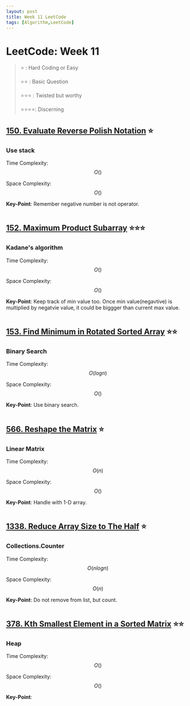 ```yaml
---
layout: post
title: Week 11 LeetCode
tags: [Algorithm,LeetCode]
---
```

# LeetCode: Week 11
> :star: : Hard Coding or Easy
>
> :star::star: : Basic Question
>
> :star::star::star: : Twisted but worthy
>
> :star::star::star::star:: Discerning

## [150. Evaluate Reverse Polish Notation](https://leetcode.com/problems/evaluate-reverse-polish-notation/) :star:

### Use stack

Time Complexity: $$O()$$

Space Complexity: $$O()$$

**Key-Point**:  Remember negative number is not operator.

```python

```

## [152. Maximum Product Subarray](https://leetcode.com/problems/maximum-product-subarray/) :star::star::star:

### Kadane's algorithm

Time Complexity: $$O()$$

Space Complexity: $$O()$$

**Key-Point**:  Keep track of min value too. Once min value(negavtive) is multiplied by negatvie value, it could be biggger than current max value.

```python

```

## [153. Find Minimum in Rotated Sorted Array](https://leetcode.com/problems/find-minimum-in-rotated-sorted-array/) :star::star:

### Binary Search

Time Complexity: $$O(log{n})$$

Space Complexity: $$O()$$

**Key-Point**:  Use binary search. 

```python

```
## [566. Reshape the Matrix](https://leetcode.com/problems/reshape-the-matrix/) :star:

### Linear Matrix

Time Complexity: $$O(n)$$

Space Complexity: $$O()$$

**Key-Point**:  Handle with 1-D array.

```python

```

## [1338. Reduce Array Size to The Half](https://leetcode.com/problems/reduce-array-size-to-the-half/) :star:

### Collections.Counter

Time Complexity: $$O(nlog{n})$$

Space Complexity: $$O(n)$$

**Key-Point**:  Do not remove from list, but count.

```python

```

## [378. Kth Smallest Element in a Sorted Matrix](https://leetcode.com/problems/kth-smallest-element-in-a-sorted-matrix/) :star::star:

### Heap

Time Complexity: $$O()$$

Space Complexity: $$O()$$

**Key-Point**:  

```python

```
